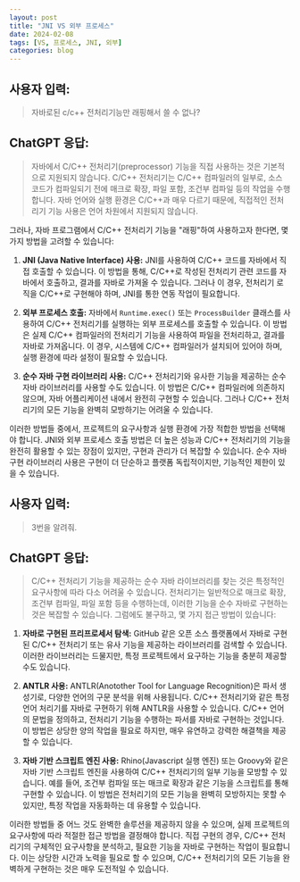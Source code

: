 ```yaml
---
layout: post
title: "JNI VS 외부 프로세스"
date: 2024-02-08
tags: [VS, 프로세스, JNI, 외부]
categories: blog
---
```


## 사용자 입력:
> 자바로된  c/c++ 전처리기능만 래핑해서 쓸 수 없나?

## ChatGPT 응답:
> 자바에서 C/C++ 전처리기(preprocessor) 기능을 직접 사용하는 것은 기본적으로 지원되지 않습니다. C/C++ 전처리기는 C/C++ 컴파일러의 일부로, 소스 코드가 컴파일되기 전에 매크로 확장, 파일 포함, 조건부 컴파일 등의 작업을 수행합니다. 자바 언어와 실행 환경은 C/C++과 매우 다르기 때문에, 직접적인 전처리기 기능 사용은 언어 차원에서 지원되지 않습니다.

그러나, 자바 프로그램에서 C/C++ 전처리기 기능을 "래핑"하여 사용하고자 한다면, 몇 가지 방법을 고려할 수 있습니다:

1. **JNI (Java Native Interface) 사용:** JNI를 사용하여 C/C++ 코드를 자바에서 직접 호출할 수 있습니다. 이 방법을 통해, C/C++로 작성된 전처리기 관련 코드를 자바에서 호출하고, 결과를 자바로 가져올 수 있습니다. 그러나 이 경우, 전처리기 로직을 C/C++로 구현해야 하며, JNI를 통한 연동 작업이 필요합니다.

2. **외부 프로세스 호출:** 자바에서 `Runtime.exec()` 또는 `ProcessBuilder` 클래스를 사용하여 C/C++ 전처리기를 실행하는 외부 프로세스를 호출할 수 있습니다. 이 방법은 실제 C/C++ 컴파일러의 전처리기 기능을 사용하여 파일을 전처리하고, 결과를 자바로 가져옵니다. 이 경우, 시스템에 C/C++ 컴파일러가 설치되어 있어야 하며, 실행 환경에 따라 설정이 필요할 수 있습니다.

3. **순수 자바 구현 라이브러리 사용:** C/C++ 전처리기와 유사한 기능을 제공하는 순수 자바 라이브러리를 사용할 수도 있습니다. 이 방법은 C/C++ 컴파일러에 의존하지 않으며, 자바 어플리케이션 내에서 완전히 구현할 수 있습니다. 그러나 C/C++ 전처리기의 모든 기능을 완벽히 모방하기는 어려울 수 있습니다.

이러한 방법들 중에서, 프로젝트의 요구사항과 실행 환경에 가장 적합한 방법을 선택해야 합니다. JNI와 외부 프로세스 호출 방법은 더 높은 성능과 C/C++ 전처리기의 기능을 완전히 활용할 수 있는 장점이 있지만, 구현과 관리가 더 복잡할 수 있습니다. 순수 자바 구현 라이브러리 사용은 구현이 더 단순하고 플랫폼 독립적이지만, 기능적인 제한이 있을 수 있습니다.

## 사용자 입력:
> 3번을 알려줘.

## ChatGPT 응답:
> C/C++ 전처리기 기능을 제공하는 순수 자바 라이브러리를 찾는 것은 특정적인 요구사항에 따라 다소 어려울 수 있습니다. 전처리기는 일반적으로 매크로 확장, 조건부 컴파일, 파일 포함 등을 수행하는데, 이러한 기능을 순수 자바로 구현하는 것은 복잡할 수 있습니다. 그럼에도 불구하고, 몇 가지 접근 방법이 있습니다:

1. **자바로 구현된 프리프로세서 탐색:** GitHub 같은 오픈 소스 플랫폼에서 자바로 구현된 C/C++ 전처리기 또는 유사 기능을 제공하는 라이브러리를 검색할 수 있습니다. 이러한 라이브러리는 드물지만, 특정 프로젝트에서 요구하는 기능을 충분히 제공할 수도 있습니다.

2. **ANTLR 사용:** ANTLR(Anotother Tool for Language Recognition)은 파서 생성기로, 다양한 언어의 구문 분석을 위해 사용됩니다. C/C++ 전처리기와 같은 특정 언어 처리기를 자바로 구현하기 위해 ANTLR을 사용할 수 있습니다. C/C++ 언어의 문법을 정의하고, 전처리기 기능을 수행하는 파서를 자바로 구현하는 것입니다. 이 방법은 상당한 양의 작업을 필요로 하지만, 매우 유연하고 강력한 해결책을 제공할 수 있습니다.

3. **자바 기반 스크립트 엔진 사용:** Rhino(Javascript 실행 엔진) 또는 Groovy와 같은 자바 기반 스크립트 엔진을 사용하여 C/C++ 전처리기의 일부 기능을 모방할 수 있습니다. 예를 들어, 조건부 컴파일 또는 매크로 확장과 같은 기능을 스크립트를 통해 구현할 수 있습니다. 이 방법은 전처리기의 모든 기능을 완벽히 모방하지는 못할 수 있지만, 특정 작업을 자동화하는 데 유용할 수 있습니다.

이러한 방법들 중 어느 것도 완벽한 솔루션을 제공하지 않을 수 있으며, 실제 프로젝트의 요구사항에 따라 적절한 접근 방법을 결정해야 합니다. 직접 구현의 경우, C/C++ 전처리기의 구체적인 요구사항을 분석하고, 필요한 기능을 자바로 구현하는 작업이 필요합니다. 이는 상당한 시간과 노력을 필요로 할 수 있으며, C/C++ 전처리기의 모든 기능을 완벽하게 구현하는 것은 매우 도전적일 수 있습니다.

